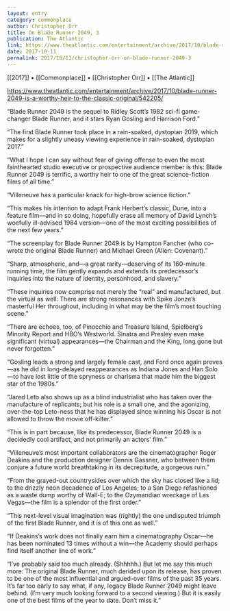```yaml
---
layout: entry
category: commonplace
author: Christopher Orr
title: On Blade Runner 2049, 3
publication: The Atlantic
link: https://www.theatlantic.com/entertainment/archive/2017/10/blade-runner-2049-is-a-worthy-heir-to-the-classic-original/542205/
date: 2017-10-11
permalink: 2017/10/11/christopher-orr-on-blade-runner-2049-3
---
```


[[2017]] • [[Commonplace]] • [[Christopher Orr]] • [[The Atlantic]] 

https://www.theatlantic.com/entertainment/archive/2017/10/blade-runner-2049-is-a-worthy-heir-to-the-classic-original/542205/

“Blade Runner 2049 is the sequel to Ridley Scott’s 1982 sci-fi game-changer Blade Runner, and it stars Ryan Gosling and Harrison Ford.”

“The first Blade Runner took place in a rain-soaked, dystopian 2019, which makes for a slightly uneasy viewing experience in rain-soaked, dystopian 2017.”

“What I hope I can say without fear of giving offense to even the most fainthearted studio executive or prospective audience member is this: Blade Runner 2049 is terrific, a worthy heir to one of the great science-fiction films of all time.”

“Villeneuve has a particular knack for high-brow science fiction.”

“This makes his intention to adapt Frank Herbert’s classic, Dune, into a feature film—and in so doing, hopefully erase all memory of David Lynch’s woefully ill-advised 1984 version—one of the most exciting possibilities of the next few years.”

“The screenplay for Blade Runner 2049 is by Hampton Fancher (who co-wrote the original Blade Runner) and Michael Green (Alien: Covenant).”

“Sharp, atmospheric, and—a great rarity—deserving of its 160-minute running time, the film gently expands and extends its predecessor’s inquiries into the nature of identity, personhood, and slavery.”

“These inquiries now comprise not merely the “real” and manufactured, but the virtual as well: There are strong resonances with Spike Jonze’s masterful Her throughout, including in what may be the film’s most touching scene.”

“There are echoes, too, of Pinocchio and Treasure Island, Spielberg’s Minority Report and HBO’s Westworld. Sinatra and Presley even make significant (virtual) appearances—the Chairman and the King, long gone but never forgotten.”

“Gosling leads a strong and largely female cast, and Ford once again proves—as he did in long-delayed reappearances as Indiana Jones and Han Solo—to have lost little of the spryness or charisma that made him the biggest star of the 1980s.”

“Jared Leto also shows up as a blind industrialist who has taken over the manufacture of replicants; but his role is a small one, and the agonizing, over-the-top Leto-ness that he has displayed since winning his Oscar is not allowed to throw the movie off-kilter.”

“This is in part because, like its predecessor, Blade Runner 2049 is a decidedly cool artifact, and not primarily an actors’ film.”

“Villeneuve’s most important collaborators are the cinematographer Roger Deakins and the production designer Dennis Gassner, who between them conjure a future world breathtaking in its decrepitude, a gorgeous ruin.”

“From the grayed-out countrysides over which the sky has closed like a lid; to the drizzly neon decadence of Los Angeles; to a San Diego refashioned as a waste dump worthy of Wall-E; to the Ozymandian wreckage of Las Vegas—the film is a splendor of the first order.”

“This next-level visual imagination was (rightly) the one undisputed triumph of the first Blade Runner, and it is of this one as well.”

“If Deakins’s work does not finally earn him a cinematography Oscar—he has been nominated 13 times without a win—the Academy should perhaps find itself another line of work.”

“I’ve probably said too much already. (Shhhhh.) But let me say this much more: The original Blade Runner, much derided upon its release, has proven to be one of the most influential and argued-over films of the past 35 years. It’s far too early to say what, if any, legacy Blade Runner 2049 might leave behind. (I’m very much looking forward to a second viewing.) But it is easily one of the best films of the year to date. Don’t miss it.”

